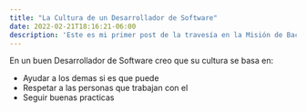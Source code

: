 ```yaml
---
title: "La Cultura de un Desarrollador de Software"
date: 2022-02-21T18:16:21-06:00
description: 'Este es mi primer post de la travesía en la Misión de Backend con Node JS de Launch X.'
---
```


En un buen Desarrollador de Software creo que su cultura se basa en:
- Ayudar a los demas si es que puede
- Respetar a las personas que trabajan con el
- Seguir buenas practicas
